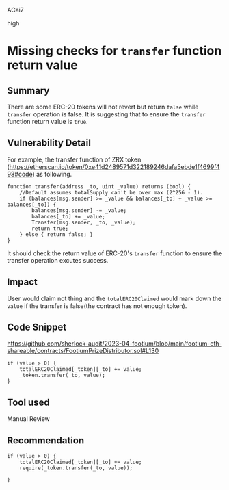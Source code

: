 ACai7

high

# Missing checks for `transfer` function return value

## Summary
There are some ERC-20 tokens will not revert but return `false` while `transfer` operation is false. It is suggesting that to ensure the `transfer` function return value is `true`.

## Vulnerability Detail
For example, the transfer function of ZRX token (https://etherscan.io/token/0xe41d2489571d322189246dafa5ebde1f4699f498#code) as following.

```solidity
function transfer(address _to, uint _value) returns (bool) {
    //Default assumes totalSupply can't be over max (2^256 - 1).
    if (balances[msg.sender] >= _value && balances[_to] + _value >= balances[_to]) {
        balances[msg.sender] -= _value;
        balances[_to] += _value;
        Transfer(msg.sender, _to, _value);
        return true;
    } else { return false; }
}
```
It should check the return value of ERC-20's `transfer` function to ensure the transfer operation excutes success.

## Impact
User would claim not thing and the `totalERC20Claimed` would mark down the `value` if the transfer is false(the contract has not enough token).

## Code Snippet
https://github.com/sherlock-audit/2023-04-footium/blob/main/footium-eth-shareable/contracts/FootiumPrizeDistributor.sol#L130

```solidity
if (value > 0) {
    totalERC20Claimed[_token][_to] += value;
    _token.transfer(_to, value);
}
```


## Tool used

Manual Review

## Recommendation

```solidity
if (value > 0) {
    totalERC20Claimed[_token][_to] += value;
    require(_token.transfer(_to, value));
    
}
```